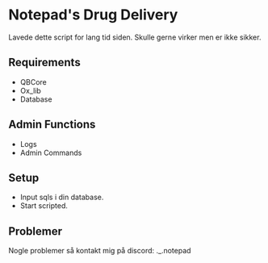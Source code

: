 # Notepad's Drug Delivery
Lavede dette script for lang tid siden. Skulle gerne virker men er ikke sikker.
## Requirements
* QBCore
* Ox_lib
* Database
## Admin Functions
* Logs
* Admin Commands
## Setup
* Input sqls i din database.
* Start scripted.
## Problemer
Nogle problemer så kontakt mig på discord: ._.notepad
